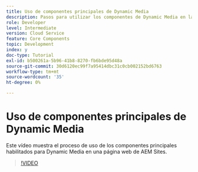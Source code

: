 ```yaml
---
title: Uso de componentes principales de Dynamic Media
description: Pasos para utilizar los componentes de Dynamic Media en la página Sitios
role: Developer
level: Intermediate
version: Cloud Service
feature: Core Components
topic: Development
index: y
doc-type: Tutorial
exl-id: b500261a-5b96-41b8-8270-fb6bde95d48a
source-git-commit: 30d6120ec99f7a95414dbc31c0cb002152bd6763
workflow-type: tm+mt
source-wordcount: '35'
ht-degree: 0%

---
```


# Uso de componentes principales de Dynamic Media

Este vídeo muestra el proceso de uso de los componentes principales habilitados para Dynamic Media en una página web de AEM Sites.

>[!VIDEO](https://video.tv.adobe.com/v/335461?quality=12&learn=on)

